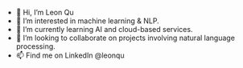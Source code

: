 - 👋 Hi, I’m Leon Qu
- 👀 I’m interested in machine learning & NLP.
- 🌱 I’m currently learning AI and cloud-based services.
- 💞️ I’m looking to collaborate on projects involving natural language processing.
- 📫 Find me on LinkedIn @leonqu

<!---
qu-leon/qu-leon is a ✨ special ✨ repository because its `README.md` (this file) appears on your GitHub profile.
You can click the Preview link to take a look at your changes.
--->
